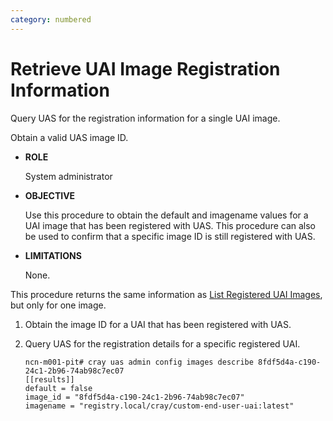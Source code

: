 ```yaml
---
category: numbered
---
```


# Retrieve UAI Image Registration Information

Query UAS for the registration information for a single UAI image.

Obtain a valid UAS image ID.

-   **ROLE**

    System administrator


-   **OBJECTIVE**

    Use this procedure to obtain the default and imagename values for a UAI image that has been registered with UAS. This procedure can also be used to confirm that a specific image ID is still registered with UAS.

-   **LIMITATIONS**

    None.


This procedure returns the same information as [List Registered UAI Images](List_Registered_UAI_Images.md), but only for one image.

1.  Obtain the image ID for a UAI that has been registered with UAS.

2.  Query UAS for the registration details for a specific registered UAI.

    ```screen
    ncn-m001-pit# cray uas admin config images describe 8fdf5d4a-c190-24c1-2b96-74ab98c7ec07
    [[results]]
    default = false
    image_id = "8fdf5d4a-c190-24c1-2b96-74ab98c7ec07"
    imagename = "registry.local/cray/custom-end-user-uai:latest"
    ```


